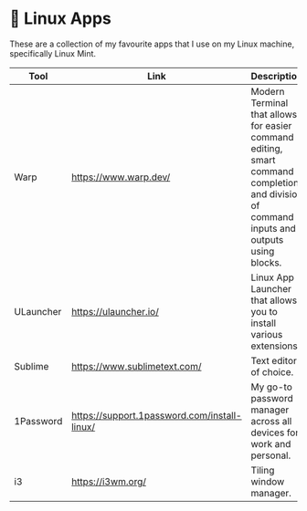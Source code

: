 # 🔬 Linux Apps

These are a collection of my favourite apps that I use on my Linux machine, specifically Linux Mint.

| Tool | Link | Description
|------|------|-------------
| Warp | https://www.warp.dev/ | Modern Terminal that allows for easier command editing, smart command completion and division of command inputs and outputs using blocks.
| ULauncher | https://ulauncher.io/ | Linux App Launcher that allows you to install various extensions.
| Sublime | https://www.sublimetext.com/ | Text editor of choice.
| 1Password | https://support.1password.com/install-linux/ | My go-to password manager across all devices for work and personal.
| i3 | https://i3wm.org/ | Tiling window manager.
